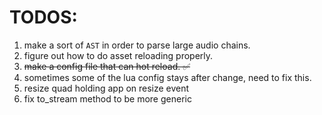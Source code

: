 # TODOS:
1. make a sort of `AST` in order to parse large audio chains.
2. figure out how to do asset reloading properly.
3. ~~make a config file that can hot reload. ✅~~
4. sometimes some of the lua config stays after change, need to fix this.
5. resize quad holding app on resize event
6. fix to_stream method to be more generic
